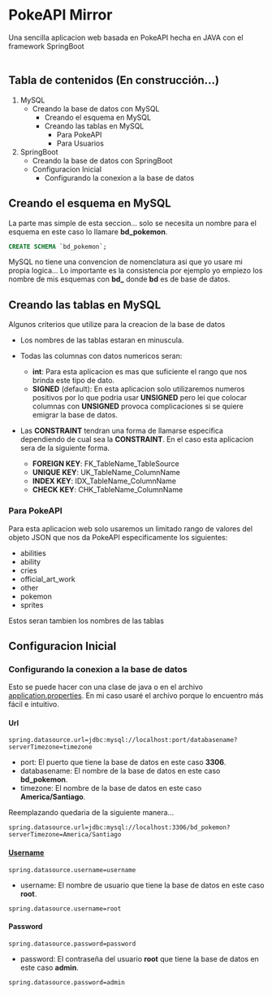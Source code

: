 # PokeAPI Mirror

Una sencilla aplicacion web basada en PokeAPI hecha en JAVA con el framework SpringBoot<br/>
<br/>
## Tabla de contenidos (En construcción...)

1. MySQL
   - Creando la base de datos con MySQL
     - Creando el esquema en MySQL
     - Creando las tablas en MySQL
       - Para PokeAPI
       - Para Usuarios
2. SpringBoot
   - Creando la base de datos con SpringBoot
   - Configuracion Inicial
     - Configurando la conexion a la base de datos

## Creando el esquema en MySQL<br/>
La parte mas simple de esta seccion... solo se necesita un nombre para el esquema en este caso lo llamare **bd_pokemon**.
```sql
CREATE SCHEMA `bd_pokemon`;
```
MySQL no tiene una convencion de nomenclatura asi que yo usare mi propia logica...
Lo importante es la consistencia por ejemplo yo empiezo los nombre de mis esquemas con **bd_** donde **bd** es de base de datos.
## Creando las tablas en MySQL<br/>
Algunos criterios que utilize para la creacion de la base de datos
- Los nombres de las tablas estaran en minuscula.
- Todas las columnas con datos numericos seran:
  - **int**: Para esta aplicacion es mas que suficiente el rango que nos brinda este tipo de dato.
  - **SIGNED** (default): En esta aplicacion solo utilizaremos numeros positivos por lo que podria usar **UNSIGNED** pero lei que colocar columnas con **UNSIGNED** provoca complicaciones si se quiere emigrar la base de datos.
- Las **CONSTRAINT** tendran una forma de llamarse especifica dependiendo de cual sea la **CONSTRAINT**. En el caso esta aplicacion sera de la siguiente forma.

  - **FOREIGN KEY**: FK_TableName_TableSource
  - **UNIQUE KEY**: UK_TableName_ColumnName
  - **INDEX KEY**: IDX_TableName_ColumnName
  - **CHECK KEY**: CHK_TableName_ColumnName

### Para PokeAPI
Para esta aplicacion web solo usaremos un limitado rango de valores del objeto JSON que nos da PokeAPI especificamente los siguientes:

- abilities
- ability
- cries
- official_art_work
- other
- pokemon
- sprites

Estos seran tambien los nombres de las tablas  

## Configuracion Inicial

### Configurando la conexion a la base de datos

Esto se puede hacer con una clase de java o en el archivo [application.properties](src/main/resources/application.properties). En mi caso usaré el archivo porque lo encuentro más fácil e intuitivo.

<ins><h4>Url</h4></ins>

```
spring.datasource.url=jdbc:mysql://localhost:port/databasename?serverTimezone=timezone
```
- port: El puerto que tiene la base de datos en este caso **3306**.
- databasename: El nombre de la base de datos en este caso **bd_pokemon**.
- timezone: El nombre de la base de datos en este caso **America/Santiago**.

Reemplazando quedaria de la siguiente manera...
```
spring.datasource.url=jdbc:mysql://localhost:3306/bd_pokemon?serverTimezone=America/Santiago
```

<u><h4>Username</h4></u>

```
spring.datasource.username=username
```
- username: El nombre de usuario que tiene la base de datos en este caso **root**.

```
spring.datasource.username=root
```

<ins><h4>Password</h4></ins>

```
spring.datasource.password=password
```
- password: El contraseña del usuario **root** que tiene la base de datos en este caso **admin**.

```
spring.datasource.password=admin
```





